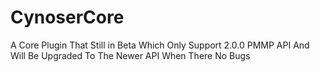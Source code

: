 # CynoserCore
A Core Plugin That Still in Beta Which Only Support 2.0.0 PMMP API And Will Be Upgraded To The Newer API When There No Bugs
